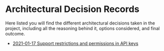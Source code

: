 # Architectural Decision Records

Here listed you will find the different architectural decisions taken in the project, including all the reasoning behind it, options considered, and final outcome.

* [2021-01-17 Support restrictions and permissions in API keys](2021-01-17-support-restrictions-and-permissions-in-api-keys.md)
